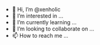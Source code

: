 - 👋 Hi, I’m @xenholic
- 👀 I’m interested in ...
- 🌱 I’m currently learning ...
- 💞️ I’m looking to collaborate on ...
- 📫 How to reach me ...

<!---
xenholic/xenholic is a ✨ special ✨ repository because its `README.md` (this file) appears on your GitHub profile.
You can click the Preview link to take a look at your changes.
--->

